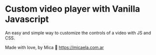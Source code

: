 # Custom video player with Vanilla Javascript
An easy and simple way to customize the controls of a video with JS and CSS.

Made with love, by Mica 💖
https://micaela.com.ar
